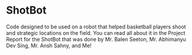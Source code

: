# ShotBot
Code designed to be used on a robot that helped basketball players shoot and strategic locations on the field. You can read all about it in the Project Report for the ShotBot that was done by Mr. Balen Seeton, Mr. Abhimanyu Dev Sing, Mr. Ansh Sahny, and Me!
